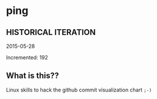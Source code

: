 # ping

## HISTORICAL ITERATION
2015-05-28

Incremented: 192

## What is this?? 
Linux skills to hack the github commit visualization chart `;-)`
